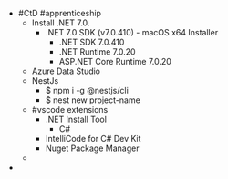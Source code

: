 - #CtD #apprenticeship
	- Install .NET 7.0.
		- .NET 7.0 SDK (v7.0.410) - macOS x64 Installer
			- .NET SDK 7.0.410
			- .NET Runtime 7.0.20
			- ASP.NET Core Runtime 7.0.20
	- Azure Data Studio
	- NestJs
		- $ npm i -g @nestjs/cli
		- $ nest new project-name
	- #vscode extensions
		- .NET Install Tool
			- C#
		- IntelliCode for C# Dev Kit
		- Nuget Package Manager
	-
-
